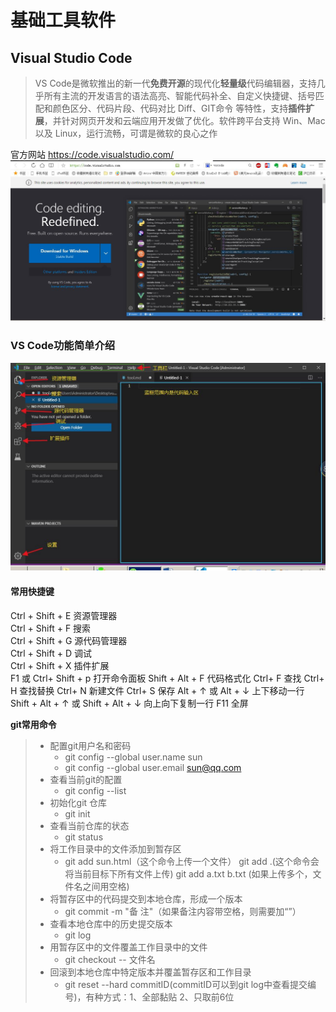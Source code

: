 # 基础工具软件
## Visual Studio Code


> VS Code是微软推出的新一代**免费开源**的现代化**轻量级**代码编辑器，支持几乎所有主流的开发语言的语法高亮、智能代码补全、自定义快捷键、括号匹配和颜色区分、代码片段、代码对比 Diff、GIT命令 等特性，支持**插件扩展**，并针对网页开发和云端应用开发做了优化。软件跨平台支持 Win、Mac 以及 Linux，运行流畅，可谓是微软的良心之作

官方网站 https://code.visualstudio.com/
![](img/vscode.jpg)
### VS Code功能简单介绍
![](img/vs-view.jpg)
#### 常用快捷键
Ctrl + Shift + E  资源管理器     
Ctrl + Shift + F  搜索       
Ctrl + Shift + G  源代码管理器    
Ctrl + Shift + D  调试        
Ctrl + Shift + X  插件扩展        
F1 或 Ctrl+ Shift + p 打开命令面板
Shift + Alt + F  代码格式化
Ctrl+ F 查找
Ctrl+ H 查找替换
Ctrl+ N 新建文件
Ctrl+ S 保存
Alt + ↑ 或 Alt + ↓    上下移动一行 
Shift + Alt + ↑ 或 Shift + Alt + ↓ 向上向下复制一行
F11 全屏

**git常用命令**
> * 配置git用户名和密码
>     * git config  --global user.name sun
>     * git config  --global user.email  sun@qq.com
> * 查看当前git的配置
>     * git config --list
> * 初始化git 仓库
>     *  git init
> * 查看当前仓库的状态
>     * git status
> * 将工作目录中的文件添加到暂存区
>     * git add sun.html（这个命令上传一个文件）     git add  .(这个命令会将当前目标下所有文件上传)    git   add  a.txt  b.txt (如果上传多个，文件名之间用空格)
> *  将暂存区中的代码提交到本地仓库，形成一个版本
>     *  git  commit -m "备 注"（如果备注内容带空格，则需要加“”）
> * 查看本地仓库中的历史提交版本
>     * git  log
> * 用暂存区中的文件覆盖工作目录中的文件
>     * git  checkout -- 文件名
> * 回滚到本地仓库中特定版本并覆盖暂存区和工作目录
>     * git  reset --hard  commitID(commitID可以到git log中查看提交编号)，有种方式：1、全部黏贴  2、只取前6位
